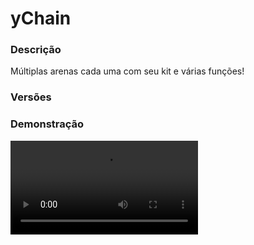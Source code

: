 # yChain
<secondary-label ref="utility"/>

### Descrição
Múltiplas arenas cada uma com seu kit e várias funções!

### Versões
<secondary-label ref="1.8"/>
<secondary-label ref="1.9"/>
<secondary-label ref="1.10"/>
<secondary-label ref="1.11"/>
<secondary-label ref="1.12"/>
<secondary-label ref="1.13"/>
<secondary-label ref="1.14"/>
<secondary-label ref="1.15"/>
<secondary-label ref="1.16"/>
<secondary-label ref="1.17"/>
<secondary-label ref="1.18"/>
<secondary-label ref="1.19"/>
<secondary-label ref="1.20"/>
<secondary-label ref="1.21"/>

### Demonstração
<video src="//www.youtube.com/watch?v=YdhLezVIvaI"/>


<chapter title="Comandos" id="commands" collapsible="true">
<code-block lang="plain text">/chain - Abre o menu principal
/chain entrar  - Entra em uma arena
/chain sair - Sai da arena
/chain arenas - Vê todas as arenas do servidor
/chain ajuda - Vê todos os comandos
/chain kits - Vê os kits configurados (ADMIN)
/chain arenasadmin - Gerenciar as arenas (ADMIN)
/chain criararena - Cria uma nova arena (ADMIN)
/chain delarena - Deleta uma arena (ADMIN)
/chain criarkit - Cria um novo kit (ADMIN)
/chain delkit - Deleta um kit (ADMIN)
/chain setnpc - Seta o NPC do chain (ADMIN)
/chain delnpc - Deleta o NPC do chain (ADMIN)
/chain reload - Recarrega as configurações (ADMIN)</code-block>
</chapter>

<chapter title="Permissões" id="permissions" collapsible="true">
<code-block lang="plain text">ychain.usar - Permissão para o /chain
ychain.entrar - Permissão para o /chain entrar
ychain.sair - Permissão para o /chain sair
ychain.arenas - Permissão para o /chain arenas
ychain.kits - Permissão para o /chain kits
ychain.arenasadmin - Permissão para o /chain arenasadmin
ychain.criararena - Permissão para o /chain criararena
ychain.delarena - Permissão para o /chain delarena
ychain.criarkit - Permissão para o /chain criarkit
ychain.delkit - Permissão para o /chain delkit
ychain.setnpc - Permissão para o /chain setnpc
ychain.delnpc - Permissão para o /chain delnpc
ychain.reload - Permissão para o /chain reload
ychain.admin - Permissão para ser reconhecido como admin
ychain.bypass - Permissão para o bypass de comandos no chain</code-block>
</chapter>

## Placeholders
<primary-label ref="placeholders"/>

Aqui estão as placeholders disponíveis para utilização com este plugin. Consulte-as para entender como utilizá-las corretamente.

<code-block lang="plain text" ignore-vars="true">
%ychain_killstreak_maximo% - Retorna o killstreak máximo do jogador
%ychain_killstreak% - Retorna o killstreak atual do jogador
%ychain_kills% - Retorna a quantia de kills do jogador
%ychain_deaths% - Retorna a quantia de mortes do jogador
%ychain_kdr% - Retorna o kdr do jogador
%ychain_time% - Retorna o tempo que o jogador passa nas arenas
%ychain_tag% - Retorna a tag caso seja o TOP 1 Kills
</code-block>

## Chat
<primary-label ref="chat"/>

Esta seção apresenta as placeholders disponíveis para utilização no chat. Consulte-as para compreender como aplicá-las de maneira eficaz.

<code-block lang="plain text">
{ychain} - Retorna a tag para o TOP 1 Kills
</code-block>

## Configuração
<primary-label ref="config"/>
Confira os arquivos de configuração deste plugin e revise os detalhes para garantir uma implementação correta.

<chapter title="Arquivos de Configuração" collapsible="true">
<chapter title="Estrutura do diretório" collapsible="false">
<code-block lang="plain text" ignore-vars="true">
Estrutura do diretório:
└── yChain/
    ├── menus/
    │    ├── arenas.yml
    │    ├── principal.yml
    │    ├── recompensas.yml
    │    └── top.yml
    ├── config.yml
    └── recompensas.yml
</code-block>
</chapter>

<chapter title="menus" collapsible="true">
<chapter title="arenas.yml" collapsible="true">
<code-block lang="yaml" ignore-vars="true">
<![CDATA[
Nome: '&8Arenas do servidor'
Tamanho: 36
Slots: [ 10, 11, 12, 13, 14, 15, 16, 21, 22, 23, 24, 25]
BackSlot: 18
AnteriorSlot: 27
ProximoSlot: 35
Itens: {}
#  Enfeite:
#    Slot: 10
#    CustomSkull: false
#    URL: ''
#    ID: 1
#    Data: 0
#    Glow: false
#    Name: '&aEnfeite'
#    Lore: []
  # Você pode adicionar enfeites, apenas adicionando itens iguais o Enfeite e mudando os dados.
##################
# Este item será mostrado para cada arena que não estiver configurada na seção Arenas.
Padrao:
  Name: '&e{nome}'
  Lore:
    - '&fJogadores na arena: &b{jogadores}&f.'
    - ''
    - '&7Clique para entrar nesta arena.'
# Configure as minas que irão aparecer
Arenas:
  Arena1:
    # Id da arena criada (nome do arquivo sem o .yml na pasta arenas)
    Arena: 'Chain'
    Name: '&e{nome}'
    Lore:
      - '&7Essa arena é a mais capaz de'
      - '&7suportar todos os tipos de pvp insanos!'
      - ''
      - '&fJogadores na arena: &b{jogadores}&f.'
      - ''
      - '&9&lyStore'

]]>
</code-block>
</chapter>

<chapter title="principal.yml" collapsible="true">
<code-block lang="yaml" ignore-vars="true">
<![CDATA[
Nome: '&7Chain'
Tamanho: 27
Itens:
  Informacoes:
    Slot: 10
    CustomSkull: true
    URL: '{player}'
    ID: 0
    Data: 0
    Glow: true
    Name: '&aSuas informações'
    Lore:
      - ''
      - ' &fTempo total na arena: &7{tempo}&f.'
      - ' &fKillstreak máximo e atual: &7A: {killstreak} &8- &7M: {killstreak_maximo}&f.'
      - ''
      - ' &fKills: &a{kills}&f.'
      - ' &fMortes: &c{mortes}&f.'
      - ' &fKDR: &b{kdr}&f.'
      - ''
  Recompensas:
    Slot: 12
    CustomSkull: false
    URL: ''
    ID: 130
    Data: 0
    Glow: true
    Name: '&aRecompensas!'
    Lore:
      - '&7Recolha as recompensas'
      - '&7que você ganhou na arena!'
      - ''
      - '&aClique para acessar.'
  Top:
    Slot: 14
    CustomSkull: true
    URL: 'http://textures.minecraft.net/texture/351137e11443a8fbb05fcd3ccc1af9bd2303918f35448185e3ed96ef184da'
    ID: 0
    Data: 0
    Glow: true
    Name: '&aTop jogadores'
    Lore:
      - '&7Veja os jogadores que'
      - '&7se destacaram na arena.'
      - ''
      - '&aClique para visualizar.'
  Entrar:
    Slot: 16
    CustomSkull: true
    URL: 'http://textures.minecraft.net/texture/8e9b27fccd80921bd263c91dc511d09e9a746555e6c9cad52e8562ed0182a2f'
    ID: 0
    Data: 0
    Glow: true
    Name: '&aEntrar'
    Lore:
      - '&7Entrar para o combate em'
      - '&7alguma das nossas arenas.'
      - ''
      - '&aClique para entrar.'
  Sair:
    Slot: 16
    CustomSkull: true
    URL: 'http://textures.minecraft.net/texture/5fde3bfce2d8cb724de8556e5ec21b7f15f584684ab785214add164be7624b'
    ID: 0
    Data: 0
    Glow: true
    Name: '&cSair'
    Lore:
      - '&7Você está batalhando!'
      - ''
      - '&aClique para sair.'

## CASO QUEIRA CRIAR OUTROS ITENS PARA ENFEITAR TEU MENU, ABAIXO DE ITENS: -> Magnata:, COPIE E COLE E MUDE O NOME E AS INFORMAÇÕES :)
]]>
</code-block>
</chapter>

<chapter title="recompensas.yml" collapsible="true">
<code-block lang="yaml" ignore-vars="true">
<![CDATA[
Nome: '&8Chain - Recompensas'
Tamanho: 54
Slots: [10, 11, 12, 13, 14, 15, 16, 19, 20, 21, 22, 23, 24, 25, 28, 29, 30, 31, 32, 33, 34, 37, 38, 39, 40, 41, 42, 43]
BackSlot: 45
VoltarSlot: 18
ProximoSlot: 26
# Item para recolher todas as recompensas
Recolher todos:
  Slot: 49
  CustomSkull: false
  URL: ''
  ID: 408
  Data: 0
  Glow: true
  Name: '&6Recolher todos'
  Lore:
    - '&7Clique para recolher'
    - '&7todas as recompensas.'
# Item que irá mostrar quanto estiver vazio
Vazio:
  Slot: 22
  CustomSkull: false
  URL: ''
  ID: 408
  Data: 0
  Glow: true
  Name: '&cVazio!'
  Lore:
    - '&7Você não possui nenhuma'
    - '&7recompensa armazenada.'
]]>
</code-block>
</chapter>

<chapter title="top.yml" collapsible="true">
<code-block lang="yaml" ignore-vars="true">
<![CDATA[
Nome: '&8TOP Chain'
Tamanho: 36
Slots: [ 10, 11, 12, 13, 14, 15, 16 ]
BackSlot: 30
AnteriorSlot: 9
ProximoSlot: 17
# Item do top Kills
Item kills:
  CustomSkull: true
  URL: '{player}'
  ID: 0
  Data: 0
  Name: '&f{player}'
  Lore:
    - ''
    - '&fKills: &7{xp}'
    - '&fPosição: &e{pos}º'
    - ''
# Item do top KDR
Item kdr:
  CustomSkull: true
  URL: '{player}'
  ID: 0
  Data: 0
  Name: '&f{player}'
  Lore:
    - ''
    - '&fK/D: &7{kdr}'
    - '&fPosição: &e{pos}º'
    - ''
# Item do top KillStreak
Item killstreak:
  CustomSkull: true
  URL: '{player}'
  ID: 0
  Data: 0
  Name: '&f{player}'
  Lore:
    - ''
    - '&fKillStreak máximo: &7{killstreak}'
    - '&fPosição: &e{pos}º'
    - ''
# Item do top Tempo
Item tempo:
  CustomSkull: true
  URL: '{player}'
  ID: 0
  Data: 0
  Name: '&f{player}'
  Lore:
    - ''
    - '&fTempo na arena: &7{tempo}'
    - '&fPosição: &e{pos}º'
    - ''
# Seletor dos tops
Seletor:
  Slot: 31
  CustomSkull: true
  URL: 'http://textures.minecraft.net/texture/22d145c93e5eac48a661c6f27fdaff5922cf433dd627bf23eec378b9956197'
  ID: 0
  Data: 0
  Name: '&aSeletor do TOP'
# Tipos do seletor
Tipos:
  Kills:
    Ativar: true
    Nome: 'Kills'
  KDR:
    Ativar: true
    Nome: 'KDR'
  Killstreak:
    Ativar: true
    Nome: 'KillStreak'
  Tempo:
    Ativar: true
    Nome: 'Tempo'
# Formatos do seletor
Formato:
  Visualizando: ' &f• &a{nome}'
  Selecionar: ' &f• &7{nome}'
]]>
</code-block>
</chapter>

</chapter>

<chapter title="config.yml" collapsible="true">
<code-block lang="yaml" ignore-vars="true">
<![CDATA[
Database:
  Tipo: SQLITE #Tipos: MYSQL, SQLITE, MYSQL_FAST
  IP: localhost:3306
  DB: test
  User: admin
  Pass: ''
  Debug: true

# Comandos e aliases do plugin
Comando:
  Chain:
    Comando: 'chain'
    Aliases: [ arenachain ]

# Opcoes de configuração do NPC
NPC:
  ID: 923284
  Skin: 'TheThunderGod063'
  Holograma:
    Altura: 3.1
    Holograma:
      - '&6Chain'
      - '&7Clique para entrar na arena chain.'

# Opções gerais do plugin
Opcoes:
  # Tag do top kills
  Tag: '&c[MATADOR]'
  # o comando /chain arenas abrir um menu
  Arenas menu: true
  # o comando /chain kits abrir um menu
  Kits menu: true
  # Evitar reparar itens, regenerar, ganhar itens, ganhar recompensas, killstreak ao matar o jogador 2x ou mais seguidas.
  AntiFreeKill: true
  # Comandos que poderão ser usados na arena
  Command whitelist:
    - '/g'
  # Recompensas configuradas na recompensas.yml que poderão ser dadas ao matar um jogador
  # Deixe Recompensas: [] para não usar
  # chance,recompensa
  Recompensas:
    - '100.0,Reco1'
  # Regenerar a vida ao matar um jogador
  # a vida total do jogador é 20 (10 corações)
  # deixe 0 para não usar
  Regenerar: 5
  # Resetar inventário ao matar um jogador
  # Apenas se os itens forem setados
  ResetarMatar: false
  # Itens que poderão ser dado ao matar um jogador
  # será escolhido apenas um da lista por kill.
  Itens dar:
    - 'GOLDEN_APPLE:0'
  # Quando o jogador fizer x kills (minimo definido)
  # irá enviar mensagem para o broadcast e/ou para o jogador, informando
  # que ele está fazendo uma série de kills (matando muito)
  Killstreak:
    Ativar: true
    Minimo: 2
    # Deixe '' para não usar alguma das duas.
    Broadcast: '&aO jogador &f{player}&a está com um &nkillstreak&a de &6{kills} &a&nkills&a.'
    Player: '&aVocê está com um &nkillstreak&a de &6{kills} &a&nkills&a.'
    # Recompensas configuradas na recompensas.yml que poderão ser dadas ao atingir um killstreak
    # Deixe Recompensas: [] para não usar
    # KillStreak,chance,recompensa
    Recompensas:
      - '2,100.0,Reco1'

# Mensagens gerais do plugin
Mensagens:
  Permissao: '&cVocê não possui permissão para isto.'
  Setado npc: '&aNPC do chain setado com sucesso.'
  Removido npc: '&aNPC do chain removido com sucesso'
  Nao setado npc: '&cO NPC não está setado.'
  Setado: '&aLocal &7{local} &ada arena setado com sucesso.'
  Removido: '&aLocal &7{local} &ada arena removido com sucesso.'
  Nao setado: '&cO local &7{local} &cda arena chain não está setado.'
  Setado kit: '&aO kit da arena chain foi setado com sucesso. &7(Todos os itens do seu inventário foram reconhecidos)'
  Recebeu kit: '&aVocê recebeu o kit da arena chain.'
  Entrou: '&aVocê entrou na arena chain.'
  Saiu: '&aVocê saiu da arena chain.'
  Ja esta: '&cVocê já está na arena chain.'
  Nao esta: '&cVocê não está na arena chain.'
  Esvazie: '&cEsvazie seu inventário para entrar na arena chain.'
  Kit criado: '&aKit &7{kit} &8(#{id})&a criado com sucesso.'
  Arena criada: '&aArena &7{arena} &8(#{id})&a criada com sucesso.'
  Arena existe: '&cEsta arena já existe.'
  Kit existe: '&cEste kit já existe.'
  Arena nao existe: '&cEsta arena não existe.'
  Kit nao existe: '&cEste kit não existe.'
  Arena deletada: '&cArena deletada.'
  Kit deletado: '&cKit deletado.'
  Item nao: '&cO item não pode ser nulo.'
  Icone mudou: '&aÍcone alterado com sucesso.'
  Cancelou: '&cVocê cancelou a operação.'
  Mudou nome: '&aVocê alterou o nome da arena para &e{nome}&a.'
  Mudou kit: '&aVocê alterou o kit da arena para &e{kit}&a.'
  Inv cheio: '&cSeu inventário está cheio.'
  Digite nome:
    - ''
    - '&aDigite o nome para qual deseja alterar.'
    - '&7para cancelar digite &ncancelar&7.'
    - ''
  Arenas:
    - '&aArenas disponíveis: &7{arenas}&a.'
  Kits:
    - '&aKits disponíveis: &7{kits}&a.'
  Recebeu:
    - '&aVocê recebeu uma recompensa, digite /chain para coletá-la.'
  Help admin:
    - ''
    - '&b--> &7Comandos disponíveis &b<--'
    - ''
    - '&b -> &f/chain &8- &7Abre o menu principal'
    - '&b -> &f/chain entrar &8- &7Entra na arena chain'
    - '&b -> &f/chain sair &8- &7Sai da arena chain'
    - '&b -> &f/chain arenas - Vê todas as arenas do servidor'
    - '&b -> &f/chain ajuda - Vê todos os comandos'
    - '&b -> &f/chain kits - Vê os kits configurados'
    - '&b -> &f/chain arenasadmin - Gerenciar as arenas'
    - '&b -> &f/chain criararena - Cria uma nova arena'
    - '&b -> &f/chain delarena - Deleta uma arena'
    - '&b -> &f/chain criarkit - Cria um novo kit'
    - '&b -> &f/chain delkit - Deleta um kit'
    - '&b -> &f/chain setnpc &8- &7Seta o NPC do chain'
    - '&b -> &f/chain delnpc &8- &7Deleta o NPC do chain'
    - ''
  Help:
    - ''
    - '&b--> &7Comandos disponíveis &b<--'
    - ''
    - '&b -> &f/chain &8- &7Abre o menu principal'
    - '&b -> &f/chain entrar &8- &7Entra na arena chain'
    - '&b -> &f/chain sair &8- &7Sai da arena chain'
    - '&b -> &f/chain arenas - Vê todas as arenas do servidor'
    - '&b -> &f/chain ajuda - Vê todos os comandos'
    - '&b -> &f/chain kits - Vê os kits configurados'
    - ''

# Setas dos menus
Setas:
  Voltar:
    CustomSkull: false
    URL: ''
    ID: 262
    Data: 0
    Glow: true
    Name: '&cVoltar'
    Lore:
      - '&7Clique para voltar ao menu anterior.'
  Anterior:
    CustomSkull: false
    URL: ''
    ID: 262
    Data: 0
    Glow: true
    Name: '&cAnterior'
    Lore:
      - '&7Clique para voltar à página anterior.'
  Proximo:
    CustomSkull: false
    URL: ''
    ID: 262
    Data: 0
    Glow: true
    Name: '&aPróxima'
    Lore:
      - '&7Clique para ir à próxima página.'
]]>
</code-block>
</chapter>

<chapter title="recompensas.yml" collapsible="true">
<code-block lang="yaml" ignore-vars="true">
<![CDATA[
Recompensas:
  Reco1:
    # Item que aparecerá no menu das recompensas.
    Preview:
      CustomSkull: false
      URL: ''
      ID: 1
      Data: 0
      Name: '&8Pedra'
      Amount: 64
      Lore:
        - '&aEsta pedra vale muito dinheiro!'
      # Caso não queira deixe:
      # Enchants:
      # - ''
      Enchants:
        - ''
    # Só será dado o item se os comandos estiverem em false.
    # Item que será dado ao jogador.
    Item:
      CustomSkull: false
      URL: ''
      ID: 1
      Data: 0
      Name: '&8Pedra'
      Amount: 64
      Lore:
        - '&aEu valho muito!'
      # Caso não queira deixe:
      # Enchants:
      # - ''
      Enchants:
        - ''
    # Só será executado o comando se o "Use" estiver em true.
    # Comandos que serão executados no jogador.
    Command:
      Use: false
      List:
        - 'give {player} stone 1'

]]>
</code-block>
</chapter>

</chapter>


## Erros comuns
<primary-label ref="errors"/>

Antes de configurar o plugin, revise os pontos listados aqui para evitar problemas frequentes durante a configuração.

<seealso style="cards">
    <category ref="wrs">
        <a href="yplugins.md"></a>        <a href="https://ystoreplugins.com.br/plugins/detalhes/75-yChain">Site do plugin yChain</a>
    </category>
</seealso>